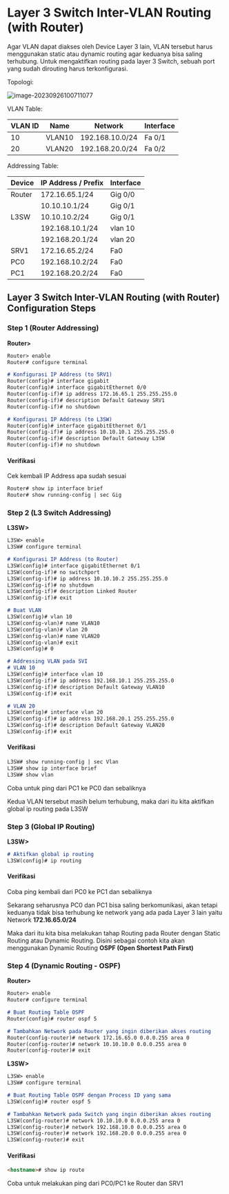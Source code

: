 # Layer 3 Switch Inter-VLAN Routing (with Router)

Agar VLAN dapat diakses oleh Device Layer 3 lain, VLAN tersebut harus menggunakan static atau dynamic routing agar keduanya bisa saling terhubung. Untuk mengaktifkan routing pada layer 3 Switch, sebuah port yang sudah dirouting harus terkonfigurasi. 

Topologi:

![image-20230926100711077](C:\Users\tpmst\AppData\Roaming\Typora\typora-user-images\image-20230926100711077.png)

VLAN Table:

| VLAN ID | Name   | Network         | Interface |
| ------- | ------ | --------------- | --------- |
| 10      | VLAN10 | 192.168.10.0/24 | Fa 0/1    |
| 20      | VLAN20 | 192.168.20.0/24 | Fa 0/2    |

Addressing Table:

| Device | IP Address / Prefix | Interface |
| ------ | ------------------- | --------- |
| Router | 172.16.65.1/24      | Gig 0/0   |
|        | 10.10.10.1/24       | Gig 0/1   |
| L3SW   | 10.10.10.2/24       | Gig 0/1   |
|        | 192.168.10.1/24     | vlan 10   |
|        | 192.168.20.1/24     | vlan 20   |
| SRV1   | 172.16.65.2/24      | Fa0       |
| PC0    | 192.168.10.2/24     | Fa0       |
| PC1    | 192.168.20.2/24     | Fa0       |

## Layer 3 Switch Inter-VLAN Routing (with Router) Configuration Steps

### Step 1 (Router Addressing)

**Router>**

```markdown
Router> enable
Router# configure terminal

# Konfigurasi IP Address (to SRV1)
Router(config)# interface gigabit
Router(config)# interface gigabitEthernet 0/0
Router(config-if)# ip address 172.16.65.1 255.255.255.0
Router(config-if)# description Default Gateway SRV1
Router(config-if)# no shutdown

# Konfigurasi IP Address (to L3SW)
Router(config)# interface gigabitEthernet 0/1
Router(config-if)# ip address 10.10.10.1 255.255.255.0
Router(config-if)# description Default Gateway L3SW
Router(config-if)# no shutdown
```

#### Verifikasi

Cek kembali IP Address apa sudah sesuai
```markdown
Router# show ip interface brief
Router# show running-config | sec Gig
```

### Step 2 (L3 Switch Addressing)

**L3SW>**

```markdown
L3SW> enable
L3SW# configure terminal

# Konfigurasi IP Address (to Router)
L3SW(config)# interface gigabitEthernet 0/1
L3SW(config-if)# no switchport
L3SW(config-if)# ip address 10.10.10.2 255.255.255.0
L3SW(config-if)# no shutdown 
L3SW(config-if)# description Linked Router
L3SW(config-if)# exit

# Buat VLAN
L3SW(config)# vlan 10
L3SW(config-vlan)# name VLAN10
L3SW(config-vlan)# vlan 20
L3SW(config-vlan)# name VLAN20
L3SW(config-vlan)# exit
L3SW(config)# 0

# Addressing VLAN pada SVI
# VLAN 10
L3SW(config)# interface vlan 10
L3SW(config-if)# ip address 192.168.10.1 255.255.255.0
L3SW(config-if)# description Default Gateway VLAN10
L3SW(config-if)# exit

# VLAN 20
L3SW(config)# interface vlan 20
L3SW(config-if)# ip address 192.168.20.1 255.255.255.0
L3SW(config-if)# description Default Gateway VLAN20
L3SW(config-if)# exit
```

#### Verifikasi

```markdown
L3SW# show running-config | sec Vlan
L3SW# show ip interface brief
L3SW# show vlan
```

Coba untuk ping dari PC1 ke PC0 dan sebaliknya

Kedua VLAN tersebut masih belum terhubung, maka dari itu kita aktifkan global ip routing pada L3SW

### Step 3 (Global IP Routing)

**L3SW>**

```markdown
# Aktifkan global ip routing
L3SW(config)# ip routing
```

#### Verifikasi

Coba ping kembali dari PC0 ke PC1 dan sebaliknya

Sekarang seharusnya PC0 dan PC1 bisa saling berkomunikasi, akan tetapi keduanya tidak bisa terhubung ke network yang ada pada Layer 3 lain yaitu Network **172.16.65.0/24**

Maka dari itu kita bisa melakukan tahap Routing pada Router dengan Static Routing atau Dynamic Routing. Disini sebagai contoh kita akan menggunakan Dynamic Routing **OSPF (Open Shortest Path First)**

### Step 4 (Dynamic Routing - OSPF)

**Router>**

```markdown
Router> enable
Router# configure terminal

# Buat Routing Table OSPF
Router(config)# router ospf 5

# Tambahkan Network pada Router yang ingin diberikan akses routing
Router(config-router)# network 172.16.65.0 0.0.0.255 area 0
Router(config-router)# network 10.10.10.0 0.0.0.255 area 0
Router(config-router)# exit
```

**L3SW>**

```markdown
L3SW> enable
L3SW# configure terminal

# Buat Routing Table OSPF dengan Process ID yang sama
L3SW(config)# router ospf 5

# Tambahkan Network pada Switch yang ingin diberikan akses routing
L3SW(config-router)# network 10.10.10.0 0.0.0.255 area 0
L3SW(config-router)# network 192.168.10.0 0.0.0.255 area 0
L3SW(config-router)# network 192.168.20.0 0.0.0.255 area 0
L3SW(config-router)# exit
```

#### Verifikasi

```markdown
<hostname># show ip route
```

Coba untuk melakukan ping dari PC0/PC1 ke Router dan SRV1

